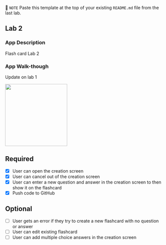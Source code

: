 📝 `NOTE` Paste this template at the top of your existing `README.md` file from the last lab.

## Lab 2

### App Description
Flash card Lab 2

### App Walk-though
Update on lab 1

<img src="https://i.imgur.com/IWkYPZ3.gifv" width=200><br>

## Required
- [x] User can open the creation screen
- [x] User can cancel out of the creation screen
- [x] User can enter a new question and answer in the creation screen to then show it on the flashcard
- [x] Push code to GitHub
## Optional
- [ ] User gets an error if they try to create a new flashcard with no question or answer
- [ ] User can edit existing flashcard
- [ ] User can add multiple choice answers in the creation screen
